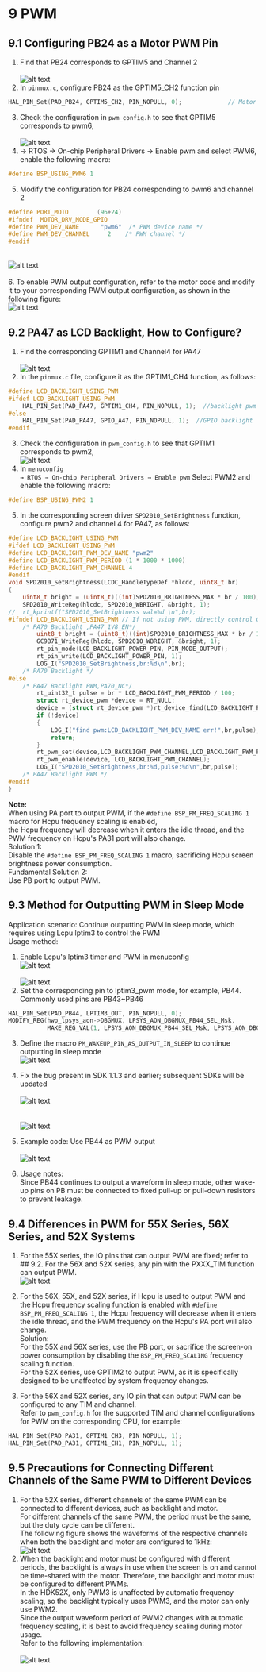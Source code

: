# 9 PWM
## 9.1 Configuring PB24 as a Motor PWM Pin
1. Find that PB24 corresponds to GPTIM5 and Channel 2<br>
<br>![alt text](./assets/pwm/pwm001.png)<br>  
2. In `pinmux.c`, configure PB24 as the GPTIM5_CH2 function pin<br>
```c
HAL_PIN_Set(PAD_PB24, GPTIM5_CH2, PIN_NOPULL, 0);             // Motor PWM
```
3. Check the configuration in `pwm_config.h` to see that GPTIM5 corresponds to pwm6,<br>
<br>![alt text](./assets/pwm/pwm002.png)<br>  
4. → RTOS → On-chip Peripheral Drivers → Enable pwm and select PWM6, enable the following macro:<br>
```c 
#define BSP_USING_PWM6 1
```
5. Modify the configuration for PB24 corresponding to pwm6 and channel 2<br>
```c
#define PORT_MOTO        (96+24)
#ifndef  MOTOR_DRV_MODE_GPIO
#define PWM_DEV_NAME      "pwm6"  /* PWM device name */
#define PWM_DEV_CHANNEL     2    /* PWM channel */
#endif
```
<br>![alt text](./assets/pwm/pwm003.png)<br>  
6. To enable PWM output configuration, refer to the motor code and modify it to your corresponding PWM output configuration, as shown in the following figure:
<br>![alt text](./assets/pwm/pwm004.png)<br>

## 9.2 PA47 as LCD Backlight, How to Configure?
1. Find the corresponding GPTIM1 and Channel4 for PA47<br>
<br>![alt text](./assets/pwm/pwm005.png)<br>  
2. In the `pinmux.c` file, configure it as the GPTIM1_CH4 function, as follows:<br>
```c
#define LCD_BACKLIGHT_USING_PWM
#ifdef LCD_BACKLIGHT_USING_PWM
    HAL_PIN_Set(PAD_PA47, GPTIM1_CH4, PIN_NOPULL, 1);  //backlight pwm  
#else
    HAL_PIN_Set(PAD_PA47, GPIO_A47, PIN_NOPULL, 1);  //GPIO backlight
#endif 
```
3. Check the configuration in `pwm_config.h` to see that GPTIM1 corresponds to pwm2,
<br>![alt text](./assets/pwm/pwm006.png)<br>  
4. In `menuconfig`<br>
`→ RTOS → On-chip Peripheral Drivers → Enable pwm` Select PWM2 and enable the following macro: <br>
```c
#define BSP_USING_PWM2 1
```
5. In the corresponding screen driver `SPD2010_SetBrightness` function, configure pwm2 and channel 4 for PA47, as follows:<br>
```c
#define LCD_BACKLIGHT_USING_PWM
#ifdef LCD_BACKLIGHT_USING_PWM
#define LCD_BACKLIGHT_PWM_DEV_NAME "pwm2"
#define LCD_BACKLIGHT_PWM_PERIOD (1 * 1000 * 1000)
#define LCD_BACKLIGHT_PWM_CHANNEL 4
#endif
void SPD2010_SetBrightness(LCDC_HandleTypeDef *hlcdc, uint8_t br)
{
    uint8_t bright = (uint8_t)((int)SPD2010_BRIGHTNESS_MAX * br / 100);
    SPD2010_WriteReg(hlcdc, SPD2010_WBRIGHT, &bright, 1);
//	rt_kprintf("SPD2010_SetBrightness val=%d \n",br);
#ifndef LCD_BACKLIGHT_USING_PWM // If not using PWM, directly control GPIO to turn on the backlight
	/* PA70 Backlight ,PA47 1V8_EN*/
		uint8_t bright = (uint8_t)((int)SPD2010_BRIGHTNESS_MAX * br / 100);
		GC9B71_WriteReg(hlcdc, SPD2010_WBRIGHT, &bright, 1);
		rt_pin_mode(LCD_BACKLIGHT_POWER_PIN, PIN_MODE_OUTPUT);
		rt_pin_write(LCD_BACKLIGHT_POWER_PIN, 1);
		LOG_I("SPD2010_SetBrightness,br:%d\n",br);	
	/* PA70 Backlight */
#else
	/* PA47 Backlight PWM,PA70_NC*/
		rt_uint32_t pulse = br * LCD_BACKLIGHT_PWM_PERIOD / 100;
		struct rt_device_pwm *device = RT_NULL;
		device = (struct rt_device_pwm *)rt_device_find(LCD_BACKLIGHT_PWM_DEV_NAME);
		if (!device)
		{
			LOG_I("find pwm:LCD_BACKLIGHT_PWM_DEV_NAME err!",br,pulse);
			return;
		}
		rt_pwm_set(device,LCD_BACKLIGHT_PWM_CHANNEL,LCD_BACKLIGHT_PWM_PERIOD,pulse);
		rt_pwm_enable(device, LCD_BACKLIGHT_PWM_CHANNEL);
		LOG_I("SPD2010_SetBrightness,br:%d,pulse:%d\n",br,pulse);
	/* PA47 Backlight PWM */	
#endif	
}
```
**Note:**<br>
When using PA port to output PWM, if the `#define BSP_PM_FREQ_SCALING 1` macro for Hcpu frequency scaling is enabled,<br>
the Hcpu frequency will decrease when it enters the idle thread, and the PWM frequency on Hcpu's PA31 port will also change.<br>
Solution 1:<br>
Disable the `#define BSP_PM_FREQ_SCALING 1` macro, sacrificing Hcpu screen brightness power consumption.<br>
Fundamental Solution 2:<br>
Use PB port to output PWM.<br>

## 9.3 Method for Outputting PWM in Sleep Mode
Application scenario: Continue outputting PWM in sleep mode, which requires using Lcpu lptim3 to control the PWM<br>
Usage method:<br>
1. Enable Lcpu's lptim3 timer and PWM in menuconfig
<br>![alt text](./assets/pwm/pwm007.png)<br>
<br>![alt text](./assets/pwm/pwm008.png)<br>    
2. Set the corresponding pin to lptim3_pwm mode, for example, PB44. Commonly used pins are PB43~PB46<br>
```c
HAL_PIN_Set(PAD_PB44, LPTIM3_OUT, PIN_NOPULL, 0);
MODIFY_REG(hwp_lpsys_aon->DBGMUX, LPSYS_AON_DBGMUX_PB44_SEL_Msk, 
           MAKE_REG_VAL(1, LPSYS_AON_DBGMUX_PB44_SEL_Msk, LPSYS_AON_DBGMUX_PB44_SEL_Pos));
```
3. Define the macro `PM_WAKEUP_PIN_AS_OUTPUT_IN_SLEEP` to continue outputting in sleep mode
<br>![alt text](./assets/pwm/pwm009.png)<br> 
4. Fix the bug present in SDK 1.1.3 and earlier; subsequent SDKs will be updated<br>
<br>![alt text](./assets/pwm/pwm010.png)<br>  
<br>![alt text](./assets/pwm/pwm011.png)<br>
 
5. Example code: Use PB44 as PWM output<br>
<br>![alt text](./assets/pwm/pwm012.png)<br>      
6. Usage notes:<br>
Since PB44 continues to output a waveform in sleep mode, other wake-up pins on PB must be connected to fixed pull-up or pull-down resistors to prevent leakage.<br>

## 9.4 Differences in PWM for 55X Series, 56X Series, and 52X Systems
1. For the 55X series, the IO pins that can output PWM are fixed; refer to ## 9.2. For the 56X and 52X series, any pin with the PXXX_TIM function can output PWM.
 <br>![alt text](./assets/pwm/pwm013.png)<br>
2. For the 56X, 55X, and 52X series, if Hcpu is used to output PWM and the Hcpu frequency scaling function is enabled with `#define BSP_PM_FREQ_SCALING 1`, the Hcpu frequency will decrease when it enters the idle thread, and the PWM frequency on the Hcpu's PA port will also change.<br>
Solution:<br>
For the 55X and 56X series, use the PB port, or sacrifice the screen-on power consumption by disabling the `BSP_PM_FREQ_SCALING` frequency scaling function.<br>
For the 52X series, use GPTIM2 to output PWM, as it is specifically designed to be unaffected by system frequency changes.<br>

3. For the 56X and 52X series, any IO pin that can output PWM can be configured to any TIM and channel.<br>
Refer to `pwm_config.h` for the supported TIM and channel configurations for PWM on the corresponding CPU, for example:<br>
```c
HAL_PIN_Set(PAD_PA31, GPTIM1_CH3, PIN_NOPULL, 1);
HAL_PIN_Set(PAD_PA31, GPTIM1_CH1, PIN_NOPULL, 1); 
```

## 9.5 Precautions for Connecting Different Channels of the Same PWM to Different Devices
1. For the 52X series, different channels of the same PWM can be connected to different devices, such as backlight and motor.<br>
For different channels of the same PWM, the period must be the same, but the duty cycle can be different.<br>
The following figure shows the waveforms of the respective channels when both the backlight and motor are configured to 1kHz:
<br>![alt text](./assets/pwm/pwm014.png)<br> 
2. When the backlight and motor must be configured with different periods, the backlight is always in use when the screen is on and cannot be time-shared with the motor. Therefore, the backlight and motor must be configured to different PWMs.<br>
In the HDK52X, only PWM3 is unaffected by automatic frequency scaling, so the backlight typically uses PWM3, and the motor can only use PWM2.<br>
Since the output waveform period of PWM2 changes with automatic frequency scaling, it is best to avoid frequency scaling during motor usage.<br>
Refer to the following implementation:<br>
<br>![alt text](./assets/pwm/pwm015.png)<br>